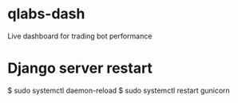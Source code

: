 # qlabs-dash
Live dashboard for trading bot performance

# Django server restart

$ sudo systemctl daemon-reload
$ sudo systemctl restart gunicorn
